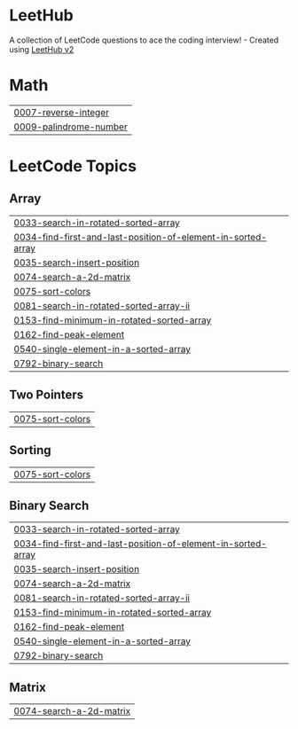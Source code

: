 # LeetHub
A collection of LeetCode questions to ace the coding interview! - Created using [LeetHub v2](https://github.com/arunbhardwaj/LeetHub-2.0)


# Math
|  |
| ------- |
| [0007-reverse-integer](https://github.com/ayush-1510/LeetHub/tree/master/0007-reverse-integer) |
| [0009-palindrome-number](https://github.com/ayush-1510/LeetHub/tree/master/0009-palindrome-number) |
<!---LeetCode Topics Start-->
# LeetCode Topics
## Array
|  |
| ------- |
| [0033-search-in-rotated-sorted-array](https://github.com/ayush-1510/LeetHub/tree/master/0033-search-in-rotated-sorted-array) |
| [0034-find-first-and-last-position-of-element-in-sorted-array](https://github.com/ayush-1510/LeetHub/tree/master/0034-find-first-and-last-position-of-element-in-sorted-array) |
| [0035-search-insert-position](https://github.com/ayush-1510/LeetHub/tree/master/0035-search-insert-position) |
| [0074-search-a-2d-matrix](https://github.com/ayush-1510/LeetHub/tree/master/0074-search-a-2d-matrix) |
| [0075-sort-colors](https://github.com/ayush-1510/LeetHub/tree/master/0075-sort-colors) |
| [0081-search-in-rotated-sorted-array-ii](https://github.com/ayush-1510/LeetHub/tree/master/0081-search-in-rotated-sorted-array-ii) |
| [0153-find-minimum-in-rotated-sorted-array](https://github.com/ayush-1510/LeetHub/tree/master/0153-find-minimum-in-rotated-sorted-array) |
| [0162-find-peak-element](https://github.com/ayush-1510/LeetHub/tree/master/0162-find-peak-element) |
| [0540-single-element-in-a-sorted-array](https://github.com/ayush-1510/LeetHub/tree/master/0540-single-element-in-a-sorted-array) |
| [0792-binary-search](https://github.com/ayush-1510/LeetHub/tree/master/0792-binary-search) |
## Two Pointers
|  |
| ------- |
| [0075-sort-colors](https://github.com/ayush-1510/LeetHub/tree/master/0075-sort-colors) |
## Sorting
|  |
| ------- |
| [0075-sort-colors](https://github.com/ayush-1510/LeetHub/tree/master/0075-sort-colors) |
## Binary Search
|  |
| ------- |
| [0033-search-in-rotated-sorted-array](https://github.com/ayush-1510/LeetHub/tree/master/0033-search-in-rotated-sorted-array) |
| [0034-find-first-and-last-position-of-element-in-sorted-array](https://github.com/ayush-1510/LeetHub/tree/master/0034-find-first-and-last-position-of-element-in-sorted-array) |
| [0035-search-insert-position](https://github.com/ayush-1510/LeetHub/tree/master/0035-search-insert-position) |
| [0074-search-a-2d-matrix](https://github.com/ayush-1510/LeetHub/tree/master/0074-search-a-2d-matrix) |
| [0081-search-in-rotated-sorted-array-ii](https://github.com/ayush-1510/LeetHub/tree/master/0081-search-in-rotated-sorted-array-ii) |
| [0153-find-minimum-in-rotated-sorted-array](https://github.com/ayush-1510/LeetHub/tree/master/0153-find-minimum-in-rotated-sorted-array) |
| [0162-find-peak-element](https://github.com/ayush-1510/LeetHub/tree/master/0162-find-peak-element) |
| [0540-single-element-in-a-sorted-array](https://github.com/ayush-1510/LeetHub/tree/master/0540-single-element-in-a-sorted-array) |
| [0792-binary-search](https://github.com/ayush-1510/LeetHub/tree/master/0792-binary-search) |
## Matrix
|  |
| ------- |
| [0074-search-a-2d-matrix](https://github.com/ayush-1510/LeetHub/tree/master/0074-search-a-2d-matrix) |
<!---LeetCode Topics End-->
